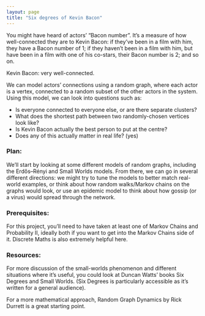 ```yaml
---
layout: page
title: "Six degrees of Kevin Bacon"
---
```


You might have heard of actors’ “Bacon number”. It’s a measure of how well-connected they are to Kevin Bacon: if they’ve been in a film with him, they have a Bacon number of 1; if they haven’t been in a film with him, but have been in a film with one of his co-stars, their Bacon number is 2; and so on.

Kevin Bacon: very well-connected.

We can model actors’ connections using a random graph, where each actor is a vertex, connected to a random subset of the other actors in the system. Using this model, we can look into questions such as:
<ul>
<li>   Is everyone connected to everyone else, or are there separate clusters? </li>
<li>    What does the shortest path between two randomly-chosen vertices look like?</li>
<li>    Is Kevin Bacon actually the best person to put at the centre? </li>
<li>    Does any of this actually matter in real life? (yes) </li>
</ul>

<h3>Plan:</h3>

We’ll start by looking at some different models of random graphs, including the Erdős–Rényi and Small Worlds models. From there, we can go in several different directions: we might try to tune the models to better match real-world examples, or think about how random walks/Markov chains on the graphs would look, or use an epidemic model to think about how gossip (or a virus) would spread through the network.

<h3>Prerequisites:</h3>

For this project, you’ll need to have taken at least one of Markov Chains and Probability II, ideally both if you want to get into the Markov Chains side of it. Discrete Maths is also extremely helpful here.

<h3>Resources:</h3>

For more discussion of the small-worlds phenomenon and different situations where it’s useful, you could look at Duncan Watts’ books Six Degrees and Small Worlds. (Six Degrees is particularly accessible as it’s written for a general audience).

For a more mathematical approach, Random Graph Dynamics by Rick Durrett is a great starting point.



